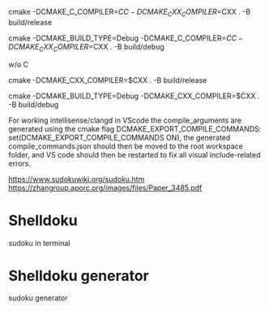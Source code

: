 cmake -DCMAKE_C_COMPILER=$CC -DCMAKE_CXX_COMPILER=$CXX . -B build/release

cmake -DCMAKE_BUILD_TYPE=Debug -DCMAKE_C_COMPILER=$CC -DCMAKE_CXX_COMPILER=$CXX . -B build/debug


w/o C

cmake -DCMAKE_CXX_COMPILER=$CXX . -B build/release

cmake -DCMAKE_BUILD_TYPE=Debug -DCMAKE_CXX_COMPILER=$CXX . -B build/debug

For working intellisense/clangd in VScode the compile_arguments are generated using the cmake flag DCMAKE_EXPORT_COMPILE_COMMANDS: set(DCMAKE_EXPORT_COMPILE_COMMANDS ON),
the generated compile_commands.json should then be moved to the root workspace folder, and VS code should then be restarted to fix all visual include-related errors.


https://www.sudokuwiki.org/sudoku.htm      
https://zhangroup.aporc.org/images/files/Paper_3485.pdf

# Shelldoku
sudoku in terminal

# Shelldoku generator
sudoku generator